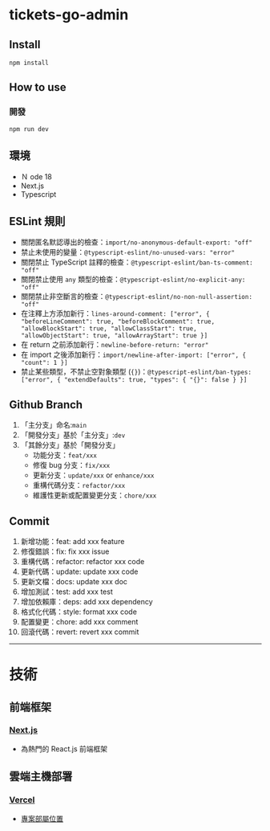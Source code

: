 # tickets-go-admin

## Install

```
npm install
```

## How to use

### 開發

```
npm run dev
```

## 環境

- Ｎ ode 18
- Next.js
- Typescript

## ESLint 規則

- 關閉匿名默認導出的檢查：`import/no-anonymous-default-export: "off"`
- 禁止未使用的變量：`@typescript-eslint/no-unused-vars: "error"`
- 關閉禁止 TypeScript 註釋的檢查：`@typescript-eslint/ban-ts-comment: "off"`
- 關閉禁止使用 `any` 類型的檢查：`@typescript-eslint/no-explicit-any: "off"`
- 關閉禁止非空斷言的檢查：`@typescript-eslint/no-non-null-assertion: "off"`
- 在注釋上方添加新行：`lines-around-comment: ["error", { "beforeLineComment": true, "beforeBlockComment": true, "allowBlockStart": true, "allowClassStart": true, "allowObjectStart": true, "allowArrayStart": true }]`
- 在 return 之前添加新行：`newline-before-return: "error"`
- 在 import 之後添加新行：`import/newline-after-import: ["error", { "count": 1 }]`
- 禁止某些類型，不禁止空對象類型 (`{}`)：`@typescript-eslint/ban-types: ["error", { "extendDefaults": true, "types": { "{}": false } }]`

## Github Branch

1. 「主分支」命名:`main`
2. 「開發分支」基於「主分支」:`dev`
3. 「其餘分支」基於「開發分支」
   - 功能分支：`feat/xxx`
   - 修復 bug 分支：`fix/xxx`
   - 更新分支：`update/xxx` or `enhance/xxx`
   - 重構代碼分支：`refactor/xxx`
   - 維護性更新或配置變更分支：`chore/xxx`

## Commit

1.  新增功能：feat: add xxx feature
2.  修復錯誤：fix: fix xxx issue
3.  重構代碼：refactor: refactor xxx code
4.  更新代碼：update: update xxx code
5.  更新文檔：docs: update xxx doc
6.  增加測試：test: add xxx test
7.  增加依賴庫：deps: add xxx dependency
8.  格式化代碼：style: format xxx code
9.  配置變更：chore: add xxx comment
10. 回滾代碼：revert: revert xxx commit

---

# 技術

## 前端框架

### [Next.js](https://nextjs.org/)

- 為熱門的 React.js 前端框架

## 雲端主機部署

### [Vercel](https://vercel.com/)

- [專案部屬位置](https://tickets-go-admin.vercel.app/)
